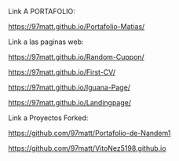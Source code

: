 Link A PORTAFOLIO:

https://97matt.github.io/Portafolio-Matias/

Link a las paginas web:

https://97matt.github.io/Random-Cuppon/

https://97matt.github.io/First-CV/

https://97matt.github.io/Iguana-Page/

https://97matt.github.io/Landingpage/


Link a Proyectos Forked:

https://github.com/97matt/Portafolio-de-Nandem1

https://github.com/97matt/VitoNez5198.github.io
